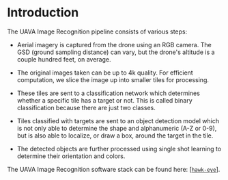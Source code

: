 # Introduction

The UAVA Image Recognition pipeline consists of various steps:

- Aerial imagery is captured from the drone using an RGB camera. The GSD 
(ground sampling distance) can vary, but the drone's altitude is a couple hundred feet,
on average.

- The original images taken can be up to 4k quality. For efficient computation, we slice
the image up into smaller tiles for processing.

- These tiles are sent to a classification network which determines whether a specific
tile has a target or not. This is called binary classification because there are just
two classes.

- Tiles classified with targets are sent to an object detection model which is not only 
able to determine the shape and alphanumeric (A-Z or 0-9), but is also able to
localize, or draw a box, around the target in the tile.

- The detected objects are further processed using single shot learning to determine
their orientation and colors.

The UAVA Image Recognition software stack can be found here:
[[`hawk-eye`](https://github.com/uavaustin/hawk-eye)].